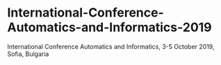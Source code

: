 # International-Conference-Automatics-and-Informatics-2019
International Conference Automatics and Informatics, 3-5 October 2019, Sofia, Bulgaria
